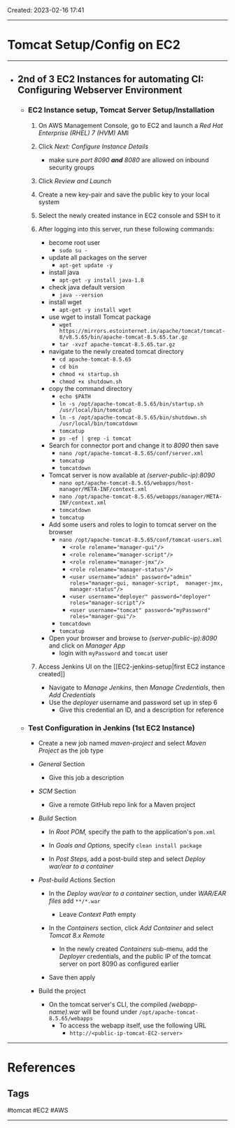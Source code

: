 Created: 2023-02-16 17:41

___
# Tomcat Setup/Config on EC2
---
- ## 2nd of 3 EC2 Instances for automating CI: Configuring Webserver Environment 

	- ### EC2 Instance setup, Tomcat Server Setup/Installation

		1. On AWS Management Console, go to EC2 and launch a *Red Hat Enterprise (RHEL) 7 (HVM)* AMI
	
		2. Click _Next: Configure Instance Details_
			- make sure _port 8090 **and** 8080_ are allowed on inbound security groups
	
		3. Click *Review and Launch*
	
		4. Create a new key-pair and save the public key to your local system
	
		5. Select the newly created instance in EC2 console and SSH to it
	
		6. After logging into this server, run these following commands:
			- become root user
				- `sudo su -`
			- update all packages on the server
				- `apt-get update -y`
			- install java
				- `apt-get -y install java-1.8`
			- check java default version
				- `java --version`
			- install wget
				- `apt-get -y install wget`
			- use wget to install Tomcat package
				- `wget https://mirrors.estointernet.in/apache/tomcat/tomcat-8/v8.5.65/bin/apache-tomcat-8.5.65.tar.gz`
				- `tar -xvzf apache-tomcat-8.5.65.tar.gz`
			- navigate to the newly created tomcat directory
				- `cd apache-tomcat-8.5.65`
				- `cd bin`
				- `chmod +x startup.sh`
				- `chmod +x shutdown.sh`
			- copy the command directory
				- `echo $PATH`
				- `ln -s /opt/apache-tomcat-8.5.65/bin/startup.sh /usr/local/bin/tomcatup`
				- `ln -s /opt/apache-tomcat-8.5.65/bin/shutdown.sh /usr/local/bin/tomcatdown`
				- `tomcatup`
				- `ps -ef | grep -i tomcat`
			- Search for connector port and change it to *8090* then save
				- `nano /opt/apache-tomcat-8.5.65/conf/server.xml`
				- `tomcatup`
				- `tomcatdown`
			- Tomcat server is now available at *(server-public-ip):8090*
				- `nano opt/apache-tomcat-8.5.65/webapps/host-manager/META-INF/context.xml`
				- `nano /opt/apache-tomcat-8.5.65/webapps/manager/META-INF/context.xml`
				- `tomcatdown`
				- `tomcatup`
			- Add some users and roles to login to tomcat server on the browser
				- `nano /opt/apache-tomcat-8.5.65/conf/tomcat-users.xml`
					- `<role rolename="manager-gui"/>`
					- `<role rolename="manager-script"/>`
					- `<role rolename="manager-jmx"/>`
					- `<role rolename="manager-status"/>`
					- `<user username="admin" password="admin" roles="manager-gui, manager-script,  manager-jmx, manager-status"/>`
					- `<user username="deployer" password="deployer" roles="manager-script"/>`
					- `<user username="tomcat" password="myPassword" roles="manager-gui"/>`
				- `tomcatdown`
				- `tomcatup`
			- Open your browser and browse to *(server-public-ip):8090* and click on *Manager App*
				- login with `myPassword` and `tomcat` user
				
		7. Access Jenkins UI on the [[EC2-jenkins-setup|first EC2 instance created]] 
			- Navigate to *Manage Jenkins*, then *Manage Credentials*, then *Add Credentials*
			- Use the *deployer* username and password set up in step 6
				- Give this credential an ID, and a description for reference
	
	- ### Test Configuration in Jenkins (1st EC2 Instance)
		- Create a new job named *maven-project* and select *Maven Project* as the job type
		
		- *General* Section
			- Give this job a description 
		
		- *SCM* Section
			- Give a remote GitHub repo link for a Maven project
		
		- *Build* Section
			- In *Root POM,* specify the path to the application's `pom.xml`
			
			- In *Goals and Options,* specify `clean install package`
			
			- In *Post Steps,* add a post-build step and select *Deploy war/ear to a container*
			
		- *Post-build Actions* Section 
			- In the *Deploy war/ear to a container* section, under *WAR/EAR files* add `**/*.war`
				- Leave *Context Path* empty
			- In the *Containers* section, click *Add Container* and select *Tomcat 8.x Remote* 
				- In the newly created *Containers* sub-menu, add the *Deployer* credentials, and the public IP of the tomcat server on port 8090 as configured earlier
				
			- Save then apply
		
		- Build the project
			- On the tomcat server's CLI, the compiled *(webapp-name).war* will be found under `/opt/apache-tomcat-8.5.65/webapps`
				- To access the webapp itself, use the following URL
					- `http://<public-ip-tomcat-EC2-server>`

---
# References


## Tags
#tomcat 
#EC2 
#AWS 

---